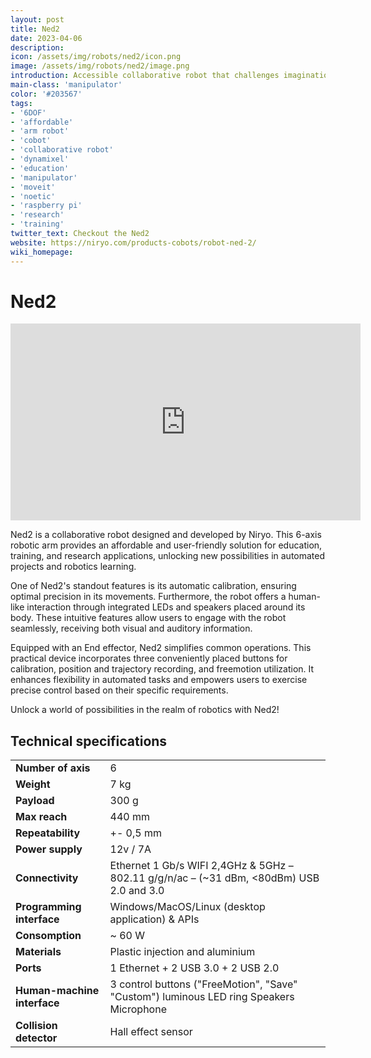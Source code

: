```yaml
---
layout: post
title: Ned2
date: 2023-04-06
description:
icon: /assets/img/robots/ned2/icon.png
image: /assets/img/robots/ned2/image.png
introduction: Accessible collaborative robot that challenges imagination. A 6-axis robotic arm, used and trusted worldwide by the education, research and training sectors.
main-class: 'manipulator'
color: '#203567'
tags:
- '6DOF'
- 'affordable'
- 'arm robot'
- 'cobot'
- 'collaborative robot'
- 'dynamixel'
- 'education'
- 'manipulator'
- 'moveit'
- 'noetic'
- 'raspberry pi'
- 'research'
- 'training'
twitter_text: Checkout the Ned2
website: https://niryo.com/products-cobots/robot-ned-2/
wiki_homepage:
---
```


# Ned2


<iframe width="560" height="315" src="https://www.youtube.com/embed/V730VlnUOKc" title="YouTube video player" frameborder="0" allow="accelerometer; autoplay; clipboard-write; encrypted-media; gyroscope; picture-in-picture; web-share" allowfullscreen></iframe>

Ned2 is a collaborative robot designed and developed by Niryo.
This 6-axis robotic arm provides an affordable and user-friendly solution for education, training, and research applications, unlocking new possibilities in automated projects and robotics learning.

One of Ned2's standout features is its automatic calibration, ensuring optimal precision in its movements. Furthermore, the robot offers a human-like interaction through integrated LEDs and speakers placed around its body. These intuitive features allow users to engage with the robot seamlessly, receiving both visual and auditory information.

Equipped with an End effector, Ned2 simplifies common operations. This practical device incorporates three conveniently placed buttons for calibration, position and trajectory recording, and freemotion utilization. It enhances flexibility in automated tasks and empowers users to exercise precise control based on their specific requirements.

Unlock a world of possibilities in the realm of robotics with Ned2!


## Technical specifications

<style>
table {
  margin-left: auto;
  margin-right: auto;
}

table tr td:first-child {
  font-weight: bold;
}

</style>

<table style="margin-left: auto;margin-right: auto;">
  <tbody>
    <tr>
      <td>Number of axis</td>
      <td>6</td>
    </tr>
    <tr>
      <td>Weight</td>
      <td>7 kg</td>
    </tr>
    <tr>
      <td>Payload</td>
      <td>300 g</td>
    </tr>
    <tr>
      <td>Max reach</td>
      <td>440 mm</td>
    </tr>
    <tr>
      <td>Repeatability</td>
      <td>+- 0,5 mm</td>
    </tr>
    <tr>
      <td>Power supply</td>
      <td>12v / 7A</td>
    </tr>
    <tr>
      <td>Connectivity</td>
      <td>Ethernet 1 Gb/s WIFI 2,4GHz &amp; 5GHz – 802.11 g/g/n/ac – (~31 dBm, &lt;80dBm) USB 2.0 and 3.0</td>
    </tr>
    <tr>
      <td>Programming interface</td>
      <td>Windows/MacOS/Linux (desktop application) &amp; APIs</td>
    </tr>
    <tr>
      <td>Consomption</td>
      <td>~ 60 W</td>
    </tr>
    <tr>
      <td>Materials</td>
      <td>Plastic injection and aluminium</td>
    </tr>
    <tr>
      <td>Ports</td>
      <td>1 Ethernet + 2 USB 3.0 + 2 USB 2.0</td>
    </tr>
    <tr>
      <td>Human-machine interface</td>
      <td>3 control buttons (&quot;FreeMotion&quot;, &quot;Save&quot; &quot;Custom&quot;) luminous LED ring Speakers Microphone</td>
    </tr>
    <tr>
      <td>Collision detector</td>
      <td>Hall effect sensor</td>
    </tr>
  </tbody>
</table>
